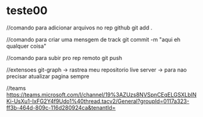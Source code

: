# teste00
//comando para adicionar arquivos no rep github
git add .

//comando para criar uma mensgem de track
git commit -m "aqui eh qualquer coisa"

//comando para subir pro rep remoto
git push


//extensoes
git-graph -> rastrea meu repositorio
live server -> para nao precisar atualizar pagina sempre

//teams
https://teams.microsoft.com/l/channel/19%3AZUzs8NVSpnCEqELGSXLbINKi-UsXu1-IxFG2Y4f9Udo1%40thread.tacv2/General?groupId=0117a323-ff3b-464d-809c-116d280924ca&tenantId=
